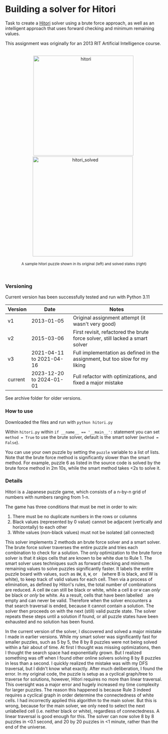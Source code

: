 
# Building a solver for Hitori

Task to create a [Hitori](https://en.wikipedia.org/wiki/Hitori) solver using a brute force approach, as well as an intelligent approach that uses forward checking and minimum remaining values.

This assignment was originally for an 2013 RIT Artificial Intelligence course.
<br>
<br>
<div align="center">
    &nbsp;
    <img width="320" alt="hitori" src="https://github.com/pxv8780/hitori-solver/assets/22942635/5a5196de-8b5e-46da-aa58-68e8523fee53">    
    &nbsp;&nbsp;
    <img width="320" alt="hitori_solved" src="https://github.com/pxv8780/hitori-solver/assets/22942635/ca26035c-d096-4107-be31-1aa7e670fb0f">
    &nbsp;
    <p><sup>A sample hitori puzzle shown in its original (left) and solved states (right)</sup></p>
    <br>
</div>

### Versioning

Current version has been successfully tested and run with Python 3.11

| Version | Date | Notes |
| ------- | ---- | ----- |
| v1 | 2013-01-05 | Original assignment attempt (it wasn't very good) |
| v2 | 2015-03-06 | First revisit, refactored the brute force solver, still lacked a smart solver |
| v3 | 2021-04-11 to 2021-04-16| Full implementation as defined in the assignment, but too slow for my liking|
| current | 2023-12-20 to 2024-01-01 | Full refactor with optimizations, and fixed a major mistake |

See archive folder for older versions.

### How to use

Downloaded the files and run with `python hitori.py`

Within `hitori.py` within `if __name__ == '__main__':` statement you can set `method = True` to use the brute solver, default is the smart solver (`method = False`).

You can use your own puzzle by setting the `puzzle` variable to a list of lists. Note that the brute force method is significantly slower than the smart method. For example, puzzle 6 as listed in the source code is solved by the brute force method in 2m 10s, while the smart method takes <2s to solve it.

### Details

Hitori is a Japanese puzzle game, which consists of a n-by-n grid of numbers with numbers ranging from 1-n.

The game has three conditions that must be met in order to win:
1. There must be no duplicate numbers in the rows or columns
2. Black values (represented by 0 value) cannot be adjacent (vertically and horizontally) to each other
3. White values (non-black values) must not be isolated (all connected)

This solver implements 2 methods an brute force solver and a smart solver. The brute force solver traverses the entire puzzle and tries each combination to check for a solution. The only optimization to the brute force solver is that it skips cells that are known to be white due to Rule 1. The smart solver uses techniques such as forward checking and minimum remaining values to solve puzzles significantly faster. It labels the entire puzzle board with values, such as `BW`, `B`, `W`, or ` ` (where B is black, and W is white), to keep track of valid values for each cell. Then via a process of elimination, as defined by Hitori's rules, the total number of combinations are reduced. A cell `BW` can still be black or white, while a cell `B` or `W` can *only* be black or *only* be white. As a result, cells that have been labelled ` ` are empty and can never be valid. Therefore when the solver encounters a ` ` that search traversal is ended, because it cannot contain a solution. The solver then proceeds on with the next (still) valid puzzle state. The solver repeats these steps until a solution if found, or all puzzle states have been exhausted and no solution has been found.

In the current version of the solver, I discovered and solved a major mistake I made in earlier versions. While my smart solver was significantly fast for smaller puzzles, such as 5 by 5, the 8 by 8 puzzles were not being solved within a fair about of time. At first I thought was missing optimizations, then I thought the search space had exponentially grown. But I realized something was off when I found other online solvers solving 8 by 8 puzzles in less than a second. I quickly realized the mistake was with my DFS traversal, but I didn't know what exactly. After much deliberation, I found the error. In my original code, the puzzle is setup as a cyclical graph/tree to traverse for solutions, however, Hitori requires no more than linear traversal. This oversight was a major error and hugely increased my time complexity for larger puzzles. The reason this happened is because Rule 3 indeed requires a cyclical graph in order determine the connectedness of white cells. I had incorrectly applied this algorithm to the main solver. But this is wrong, because for the main solver, we only need to select the next unlabelled cell (i.e. neither black or white), regardless of connectedness. A linear traversal is good enough for this. The solver can now solve 8 by 8 puzzles in <0.1 second, and 20 by 20 puzzles in <1 minute, rather than the end of the universe.
